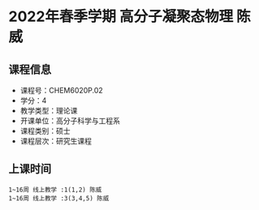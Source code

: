 # 2022年春季学期 高分子凝聚态物理 陈威






## 课程信息

- 课程号：CHEM6020P.02
- 学分：4
- 教学类型：理论课
- 开课单位：高分子科学与工程系
- 课程类别：硕士
- 课程层次：研究生课程

## 上课时间

```
1~16周 线上教学 :1(1,2) 陈威
1~16周 线上教学 :3(3,4,5) 陈威
```

